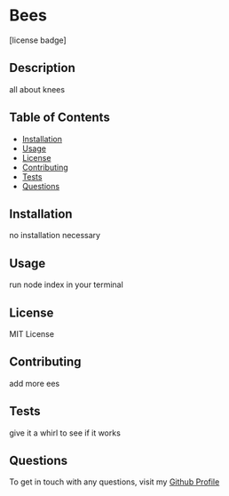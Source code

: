 # Bees

[license badge]
    
## Description
all about knees
    
## Table of Contents
- [Installation](#Installation)
- [Usage](#Usage)
- [License](#License)
- [Contributing](#Contributing)
- [Tests](#Tests)
- [Questions](#Questions)
    
## Installation
no installation necessary
    
## Usage
run node index in your terminal
    
## License
MIT License
    
## Contributing
add more ees
    
## Tests
give it a whirl to see if it works
    
## Questions
To get in touch with any questions, visit my <a href="https://github.com/flying-s-ranch"> Github Profile </a>